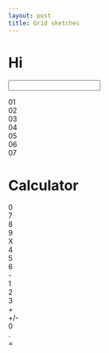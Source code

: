 ```yaml
---
layout: post
title: Grid sketches
---
```


<h1>Hi</h1>
<form>
<input type="text" />
</form>


<div class="grid gap-x-8 gap-y-4 grid-cols-3 text-center">
  <div class="bg-pink-400 p-4 rounded">01</div>
  <div class="bg-pink-400 p-4 rounded">02</div>
  <div class="bg-pink-400 p-4 rounded">03</div>
  <div class="bg-pink-400 p-4 rounded">04</div>
  <div class="bg-pink-400 p-4 rounded">05</div>
  <div class="bg-pink-400 p-4 rounded">06</div>
  <div class="bg-pink-400 p-4 rounded">07</div>
</div>

<h1>Calculator</h1>
<div class="p-5 grid grid-cols-4 grid-rows-4 gap-4 text-center">
  <div class="p-4 rounded border-solid border-2 border-indigo-800 col-span-4 text-right">0</div>
  <div class="p-4 rounded border-solid border-2 border-indigo-800 text-sm/6 cursor-pointer">7</div>
  <div class="p-4 rounded border-solid border-2 border-indigo-800 cursor-pointer">8</div>
  <div class="p-4 rounded border-solid border-2 border-indigo-800 cursor-pointer">9</div>
  <div class="p-4 rounded border-solid border-2 border-indigo-800 cursor-pointer bg-gray-200">X</div>
  <div class="p-4 rounded border-solid border-2 border-indigo-800 cursor-pointer">4</div>
  <div class="p-4 rounded border-solid border-2 border-indigo-800 cursor-pointer">5</div>
  <div class="p-4 rounded border-solid border-2 border-indigo-800 cursor-pointer">6</div>
  <div class="p-4 rounded border-solid border-2 border-indigo-800 cursor-pointer bg-gray-200">-</div>
  <div class="p-4 rounded border-solid border-2 border-indigo-800 cursor-pointer">1</div>
  <div class="p-4 rounded border-solid border-2 border-indigo-800 cursor-pointer">2</div>
  <div class="p-4 rounded border-solid border-2 border-indigo-800 cursor-pointer">3</div>
  <div class="p-4 rounded border-solid border-2 border-indigo-800 cursor-pointer bg-gray-200">+</div>
  <div class="p-4 rounded border-solid border-2 border-indigo-800 cursor-pointer">+/-</div>
  <div class="p-4 rounded border-solid border-2 border-indigo-800 cursor-pointer">0</div>
  <div class="p-4 rounded border-solid border-2 border-indigo-800 cursor-pointer">.</div>
  <div class="p-4 rounded border-solid border-2 border-indigo-800 cursor-pointer bg-indigo-200">=</div>
</div>
